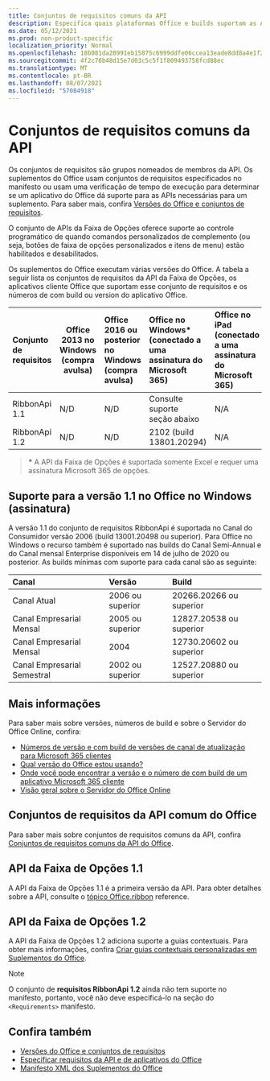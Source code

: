 ```yaml
---
title: Conjuntos de requisitos comuns da API
description: Especifica quais plataformas Office e builds suportam as APIs dinâmicas da faixa de opções.
ms.date: 05/12/2021
ms.prod: non-product-specific
localization_priority: Normal
ms.openlocfilehash: 18b081da28991eb15875c6999ddfe06ccea13eade8dd8a4e1f2a4cc09ac5e922
ms.sourcegitcommit: 4f2c76b48d15e7d03c5c5f1f809493758fcd88ec
ms.translationtype: MT
ms.contentlocale: pt-BR
ms.lasthandoff: 08/07/2021
ms.locfileid: "57084918"
---
```

# <a name="ribbon-api-requirement-sets"></a>Conjuntos de requisitos comuns da API

Os conjuntos de requisitos são grupos nomeados de membros da API. Os suplementos do Office usam conjuntos de requisitos especificados no manifesto ou usam uma verificação de tempo de execução para determinar se um aplicativo do Office dá suporte para as APIs necessárias para um suplemento. Para saber mais, confira [Versões do Office e conjuntos de requisitos](../../develop/office-versions-and-requirement-sets.md).

O conjunto de APIs da Faixa de Opções oferece suporte ao controle programático de quando comandos personalizados de complemento (ou seja, botões de faixa de opções personalizados e itens de menu) estão habilitados e desabilitados.

Os suplementos do Office executam várias versões do Office. A tabela a seguir lista os conjuntos de requisitos da API da Faixa de Opções, os aplicativos cliente Office que suportam esse conjunto de requisitos e os números de com build ou version do aplicativo Office.

|  Conjunto de requisitos  | Office 2013 no Windows<br>(compra avulsa) | Office 2016 ou posterior no Windows<br>(compra avulsa)   | Office no Windows\*<br>(conectado a uma assinatura do Microsoft 365) |  Office no iPad<br>(conectado a uma assinatura do Microsoft 365)  |  Office no Mac\*<br>(conectado a uma assinatura do Microsoft 365)  | Office na Web\*  |  Servidor do Office Online  |
|:-----|-----|:-----|:-----|:-----|:-----|:-----|:-----|
| RibbonApi 1.1  | N/D | N/D | Consulte suporte<br>seção abaixo | N/A | 16.38 | Novembro de 2020 | N/A|
| RibbonApi 1.2  | N/D | N/D | 2102 (build 13801.20294) | N/A | em breve | Maio de 2021 | N/A|

> **&#42;** A API da Faixa de Opções é suportada somente Excel e requer uma assinatura Microsoft 365 de opções.

## <a name="support-for-version-11-on-office-on-windows-subscription"></a>Suporte para a versão 1.1 no Office no Windows (assinatura)

A versão 1.1 do conjunto de requisitos RibbonApi é suportada no Canal do Consumidor versão 2006 (build 13001.20498 ou superior). Para Office no Windows o recurso também é suportado nas builds do Canal Semi-Annual e do Canal mensal Enterprise disponíveis em 14 de julho de 2020 ou posterior. As builds mínimas com suporte para cada canal são as seguinte:  

|Canal | Versão | Build|
|:-----|:-----|:-----|
|Canal Atual | 2006 ou superior | 20266.20266 ou superior|
|Canal Empresarial Mensal | 2005 ou superior | 12827.20538 ou superior|
|Canal Empresarial Mensal | 2004 | 12730.20602 ou superior|
|Canal Empresarial Semestral | 2002 ou superior | 12527.20880 ou superior|

## <a name="more-information"></a>Mais informações

Para saber mais sobre versões, números de build e sobre o Servidor do Office Online, confira:

- [Números de versão e com build de versões de canal de atualização para Microsoft 365 clientes](https://support.office.com/article/version-and-build-numbers-of-update-channel-releases-ae942449-1fca-4484-898b-a933ea23def7)
- [Qual versão do Office estou usando?](https://support.office.com/article/What-version-of-Office-am-I-using-932788b8-a3ce-44bf-bb09-e334518b8b19)
- [Onde você pode encontrar a versão e o número de com build de um aplicativo Microsoft 365 cliente](https://support.office.com/article/version-and-build-numbers-of-update-channel-releases-ae942449-1fca-4484-898b-a933ea23def7)
- [Visão geral sobre o Servidor do Office Online](/officeonlineserver/office-online-server-overview)

## <a name="office-common-api-requirement-sets"></a>Conjuntos de requisitos da API comum do Office

Para saber mais sobre conjuntos de requisitos comuns da API, confira [Conjuntos de requisitos comuns da API do Office](office-add-in-requirement-sets.md).

## <a name="ribbon-api-11"></a>API da Faixa de Opções 1.1

A API da Faixa de Opções 1.1 é a primeira versão da API. Para obter detalhes sobre a API, consulte o [tópico Office.ribbon](/javascript/api/office/office.ribbon) reference.

## <a name="ribbon-api-12"></a>API da Faixa de Opções 1.2

A API da Faixa de Opções 1.2 adiciona suporte a guias contextuais. Para obter mais informações, confira [Criar guias contextuais personalizadas em Suplementos do Office](../../design/contextual-tabs.md).

> [!NOTE]
> O conjunto de **requisitos RibbonApi 1.2** ainda não tem suporte no manifesto, portanto, você não deve especificá-lo na seção do `<Requirements>` manifesto.

## <a name="see-also"></a>Confira também

- [Versões do Office e conjuntos de requisitos](../../develop/office-versions-and-requirement-sets.md)
- [Especificar requisitos da API e de aplicativos do Office](../../develop/specify-office-hosts-and-api-requirements.md)
- [Manifesto XML dos Suplementos do Office](../../develop/add-in-manifests.md)
